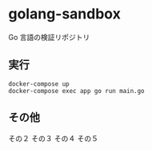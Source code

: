 # golang-sandbox

Go 言語の検証リポジトリ

## 実行

```
docker-compose up
docker-compose exec app go run main.go
```

## その他
その２
その３
その４
その５

